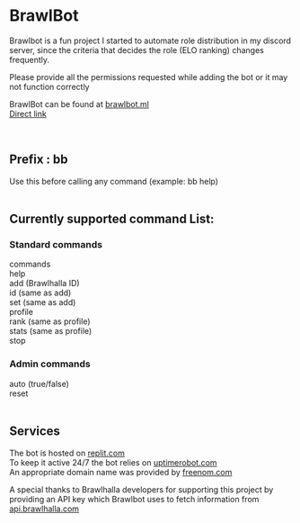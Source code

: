 # BrawlBot

Brawlbot is a fun project I started to automate role distribution in my discord server, since the criteria that decides the role (ELO ranking) changes frequently.

Please provide all the permissions requested while adding the bot or it may not function correctly  

BrawlBot can be found at [brawlbot.ml](http://brawlbot.ml)  
[Direct link](https://discord.com/api/oauth2/authorize?client_id=836287558970900540&permissions=268487744&scope=bot)  

&nbsp;
## Prefix : bb   
Use this before calling any command (example: bb help)  
&nbsp;
&nbsp;
## Currently supported command List:  
### Standard commands
commands   
help  
add (Brawlhalla ID)   
id (same as add)  
set (same as add)  
profile  
rank (same as profile)   
stats (same as profile)  
stop    
  
### Admin commands
auto  (true/false)  
reset   
&nbsp;
&nbsp;


## Services  
The bot is hosted on [replit.com](https://replit.com/@PaulKallumkal/BrawlBot)  
To keep it active 24/7 the bot relies on [uptimerobot.com](https://uptimerobot.com/)  
An appropriate domain name was provided by [freenom.com](https://www.freenom.com/)  

A special thanks to Brawlhalla developers for supporting this project by providing an API key which Brawlbot uses to fetch information from [api.brawlhalla.com](https://api.brawlhalla.com)
